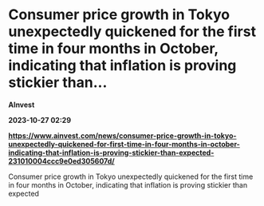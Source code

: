 # Consumer price growth in Tokyo unexpectedly quickened for the first time in four months in October, indicating that inflation is proving stickier than...
**AInvest**

**2023-10-27 02:29**

**https://www.ainvest.com/news/consumer-price-growth-in-tokyo-unexpectedly-quickened-for-first-time-in-four-months-in-october-indicating-that-inflation-is-proving-stickier-than-expected-231010004ccc9e0ed305607d/**

Consumer price growth in Tokyo unexpectedly quickened for the first time in four months in October, indicating that inflation is proving stickier than expected